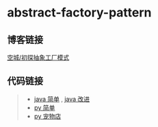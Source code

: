 # abstract-factory-pattern

## 博客链接

[空城/初探抽象工厂模式](http://koon.cool/abstract-factory.html)

## 代码链接

> - [java 简单](./java/AbstractFactory.java) , [java 改进](./java/AbstractFactoryUnify.java)
> - [py 简单](./python/AbstractFactory.py)
> - [py 宠物店](./python/PetAbstractFactory.py)
